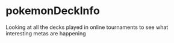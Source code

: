 # pokemonDeckInfo
Looking at all the decks played in online tournaments to see what interesting metas are happening
